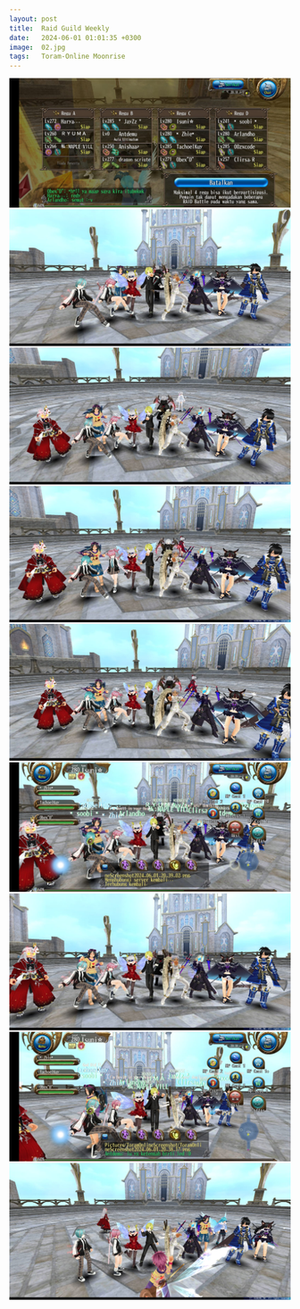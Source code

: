 ```yaml
---
layout: post
title:  Raid Guild Weekly
date:   2024-06-01 01:01:35 +0300
image:  02.jpg
tags:   Toram-Online Moonrise
---
```


![pic1](/images/moonrise/2024-06-01/IMG-20240602-WA0041.jpg)
<br/>
![pic2](/images/moonrise/2024-06-01/IMG-20240602-WA0042.jpg)
<br/>
![pic3](/images/moonrise/2024-06-01/IMG-20240602-WA0043.jpg)
<br/>
![pic4](/images/moonrise/2024-06-01/IMG-20240602-WA0044.jpg)
<br/>
![pic5](/images/moonrise/2024-06-01/IMG-20240602-WA0045.jpg)
<br/>
![pic6](/images/moonrise/2024-06-01/IMG-20240602-WA0046.jpg)
<br/>
![pic7](/images/moonrise/2024-06-01/IMG-20240602-WA0047.jpg)
<br/>
![pic8](/images/moonrise/2024-06-01/IMG-20240602-WA0048.jpg)
<br/>
![pic9](/images/moonrise/2024-06-01/IMG-20240602-WA0049.jpg)